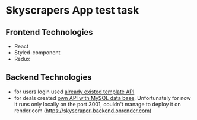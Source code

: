 # Skyscrapers App test task

## Frontend Technologies

- React
- Styled-component
- Redux

## Backend Technologies

- for users login used
  [already existed template API](https://connections-api.herokuapp.com/docs/)
- for deals created
  [own API with MySQL data base](https://github.com/hsvietik/skyscraper-test-backend).
  Unfortunately for now it runs only locally on the port 3001, couldn't manage
  to deploy it on render.com (https://skyscraper-backend.onrender.com)
